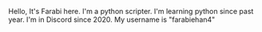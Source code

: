 Hello, It's Farabi here. I'm a python scripter. I'm learning python since past year.
I'm in Discord since 2020. My username is "farabiehan4"
